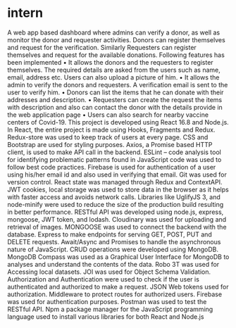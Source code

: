 # intern
A web app based dashboard where admins can verify a donor, as well as monitor the donor and requester activities. Donors can register themselves and request for the verification. Similarly Requesters can register themselves and request for the available donations.
Following features has been implemented
•	It allows the donors and the requesters to register themselves. The required details are asked from the users such as name, email, address etc. Users can also upload a picture of him.
•	It allows the admin to verify the donors and requesters. A verification email is sent to the user to verify him.
•	Donors can list the items that he can donate with their addresses and description.
•	Requesters can create the request the items  with description and also can contact the donor with the details provide in the web application page
•	Users can also search for nearby vaccine centers of Covid-19.
This project is developed using React 16.8 and Node.js. In React, the entire project is made using Hooks, Fragments and Redux.
Redux-store was used to keep track of users at every page. CSS and Bootstrap are used for styling purposes. 
Axios, a Promise based HTTP client, is used to make API call in the backend. 
ESLint – code analysis tool for identifying problematic patterns found in JavaScript code was used to follow best code practices. 
Firebase is used for authentication of a user using his/her email id and also used in verifying that email. 
Git was used for version control. React state was managed through Redux and ContextAPI. 
JWT cookies, local storage was used to store data in the browser as it helps with faster access and avoids network calls.
Libraries like UglifyJS 3, and node-minify were used to reduce the size of the production build resulting in better performance.
RESTful API was developed using node.js, express, mongoose, JWT token, and lodash. Cloudinary was used for uploading and retrieval of images. 
MONGOOSE was used to connect the backend with the database. Express to make endpoints for serving GET, POST, PUT and DELETE requests. 
Await/Async and Promises to handle the asynchronous nature of JavaScript. CRUD operations were developed using MongoDB.
MongoDB Compass was used as a Graphical User Interface for MongoDB to analyses and understand the contents of the data.
Robo 3T was used for Accessing local datasets. JOI was used for Object Schema Validation.
Authorization and Authentication were used to check if the user is authenticated and authorized to make a request.
JSON Web tokens used for authorization. Middleware to protect routes for authorized users. Firebase was used for authentication purposes.
Postman was used to test the RESTful API. Npm a package manager for the JavaScript programming language used to install various libraries for both React and Node.js


